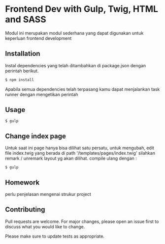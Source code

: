 # Frontend Dev with Gulp, Twig, HTML and SASS

Modul ini merupakan modul sederhana yang dapat digunakan untuk keperluan frontend development

## Installation

Instal dependencies yang telah ditambahkan di package.json dengan perintah berikut.

```bash
$ npm install
```
Apabila semua dependencies telah terpasang kamu dapat menjalankan task runner dengan 
mengetikan perintah 

## Usage

```
$ gulp

```

## Change index page
Untuk saat ini page hanya bisa dilihat satu persatu, untuk mengubah, edit file
index.twig yang berada di path '/templates/pages/index.twig'
silahkan remark / unremark layout yg akan dilihat.
compile ulang dengan :

```
$ gulp
```

## Homework
perlu penjelasan mengenai strukur project

## Contributing
Pull requests are welcome. For major changes, please open an issue first to discuss what you would like to change.

Please make sure to update tests as appropriate.

## 
